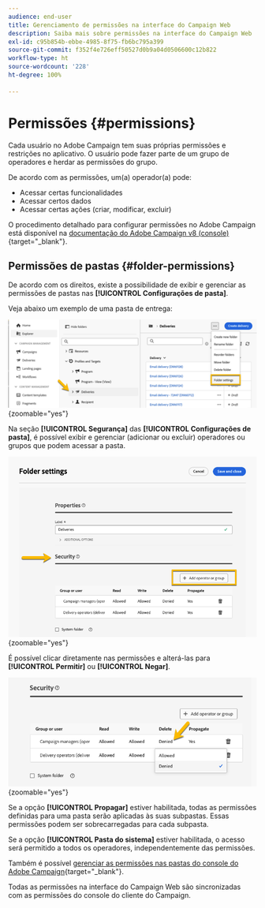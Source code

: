 ```yaml
---
audience: end-user
title: Gerenciamento de permissões na interface do Campaign Web
description: Saiba mais sobre permissões na interface do Campaign Web
exl-id: c95b854b-ebbe-4985-8f75-fb6bc795a399
source-git-commit: f352f4e726eff50527d0b9a04d0506600c12b822
workflow-type: ht
source-wordcount: '228'
ht-degree: 100%

---
```



# Permissões {#permissions}

Cada usuário no Adobe Campaign tem suas próprias permissões e restrições no aplicativo. O usuário pode fazer parte de um grupo de operadores e herdar as permissões do grupo.

De acordo com as permissões, um(a) operador(a) pode:

* Acessar certas funcionalidades
* Acessar certos dados
* Acessar certas ações (criar, modificar, excluir)

O procedimento detalhado para configurar permissões no Adobe Campaign está disponível na [documentação do Adobe Campaign v8 (console)](https://experienceleague.adobe.com/pt/docs/campaign/campaign-v8/admin/permissions/gs-permissions){target="_blank"}.

## Permissões de pastas {#folder-permissions}

De acordo com os direitos, existe a possibilidade de exibir e gerenciar as permissões de pastas nas **[!UICONTROL Configurações de pasta]**.

Veja abaixo um exemplo de uma pasta de entrega:

![](assets/folder_settings.png){zoomable="yes"}

Na seção **[!UICONTROL Segurança]** das **[!UICONTROL Configurações de pasta]**, é possível exibir e gerenciar (adicionar ou excluir) operadores ou grupos que podem acessar a pasta.

![](assets/folder_security.png){zoomable="yes"}

É possível clicar diretamente nas permissões e alterá-las para **[!UICONTROL Permitir]** ou **[!UICONTROL Negar]**.

![](assets/folder_security_denied.png){zoomable="yes"}

Se a opção **[!UICONTROL Propagar]** estiver habilitada, todas as permissões definidas para uma pasta serão aplicadas às suas subpastas. Essas permissões podem ser sobrecarregadas para cada subpasta.

Se a opção **[!UICONTROL Pasta do sistema]** estiver habilitada, o acesso será permitido a todos os operadores, independentemente das permissões.

Também é possível [gerenciar as permissões nas pastas do console do Adobe Campaign](https://experienceleague.adobe.com/pt/docs/campaign/campaign-v8/admin/permissions/folder-permissions){target="_blank"}.

Todas as permissões na interface do Campaign Web são sincronizadas com as permissões do console do cliente do Campaign. 
